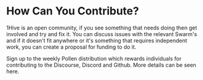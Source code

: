# How Can You Contribute?

1Hive is an open community, if you see something that needs doing then get involved and try and fix it. You can discuss issues with the relevant Swarm's and if it doesn't fit anywhere or it's something that requires independent work, you can create a proposal for funding to do it.

Sign up to the weekly Pollen distribution which rewards individuals for contributing to the Discourse, Discord and Github. More details can be seen here.

